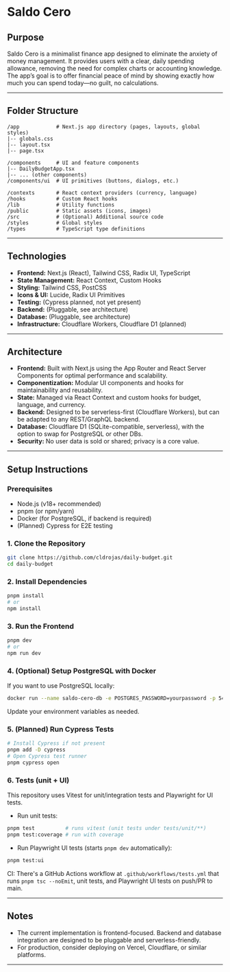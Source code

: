 # Saldo Cero

## Purpose

Saldo Cero is a minimalist finance app designed to eliminate the anxiety of money management. It provides users with a clear, daily spending allowance, removing the need for complex charts or accounting knowledge. The app’s goal is to offer financial peace of mind by showing exactly how much you can spend today—no guilt, no calculations.

---

## Folder Structure

```
/app            # Next.js app directory (pages, layouts, global styles)
|-- globals.css
|-- layout.tsx
|-- page.tsx

/components     # UI and feature components
|-- DailyBudgetApp.tsx
|-- ... (other components)
/components/ui  # UI primitives (buttons, dialogs, etc.)

/contexts       # React context providers (currency, language)
/hooks          # Custom React hooks
/lib            # Utility functions
/public         # Static assets (icons, images)
/src            # (Optional) Additional source code
/styles         # Global styles
/types          # TypeScript type definitions
```

---

## Technologies

- **Frontend:** Next.js (React), Tailwind CSS, Radix UI, TypeScript
- **State Management:** React Context, Custom Hooks
- **Styling:** Tailwind CSS, PostCSS
- **Icons & UI:** Lucide, Radix UI Primitives
- **Testing:** (Cypress planned, not yet present)
- **Backend:** (Pluggable, see architecture)
- **Database:** (Pluggable, see architecture)
- **Infrastructure:** Cloudflare Workers, Cloudflare D1 (planned)

---

## Architecture

- **Frontend:** Built with Next.js using the App Router and React Server Components for optimal performance and scalability.
- **Componentization:** Modular UI components and hooks for maintainability and reusability.
- **State:** Managed via React Context and custom hooks for budget, language, and currency.
- **Backend:** Designed to be serverless-first (Cloudflare Workers), but can be adapted to any REST/GraphQL backend.
- **Database:** Cloudflare D1 (SQLite-compatible, serverless), with the option to swap for PostgreSQL or other DBs.
- **Security:** No user data is sold or shared; privacy is a core value.

---

## Setup Instructions

### Prerequisites

- Node.js (v18+ recommended)
- pnpm (or npm/yarn)
- Docker (for PostgreSQL, if backend is required)
- (Planned) Cypress for E2E testing

### 1. Clone the Repository

```sh
git clone https://github.com/cldrojas/daily-budget.git
cd daily-budget
```

### 2. Install Dependencies

```sh
pnpm install
# or
npm install
```

### 3. Run the Frontend

```sh
pnpm dev
# or
npm run dev
```

### 4. (Optional) Setup PostgreSQL with Docker

If you want to use PostgreSQL locally:

```sh
docker run --name saldo-cero-db -e POSTGRES_PASSWORD=yourpassword -p 5432:5432 -d postgres
```

Update your environment variables as needed.

### 5. (Planned) Run Cypress Tests

```sh
# Install Cypress if not present
pnpm add -D cypress
# Open Cypress test runner
pnpm cypress open
```

### 6. Tests (unit + UI)

This repository uses Vitest for unit/integration tests and Playwright for UI tests.

- Run unit tests:

```sh
pnpm test          # runs vitest (unit tests under tests/unit/**)
pnpm test:coverage # run with coverage
```

- Run Playwright UI tests (starts `pnpm dev` automatically):

```sh
pnpm test:ui
```

CI: There's a GitHub Actions workflow at `.github/workflows/tests.yml` that runs `pnpm tsc --noEmit`, unit tests, and Playwright UI tests on push/PR to main.

---

## Notes

- The current implementation is frontend-focused. Backend and database integration are designed to be pluggable and serverless-friendly.
- For production, consider deploying on Vercel, Cloudflare, or similar platforms.

---
